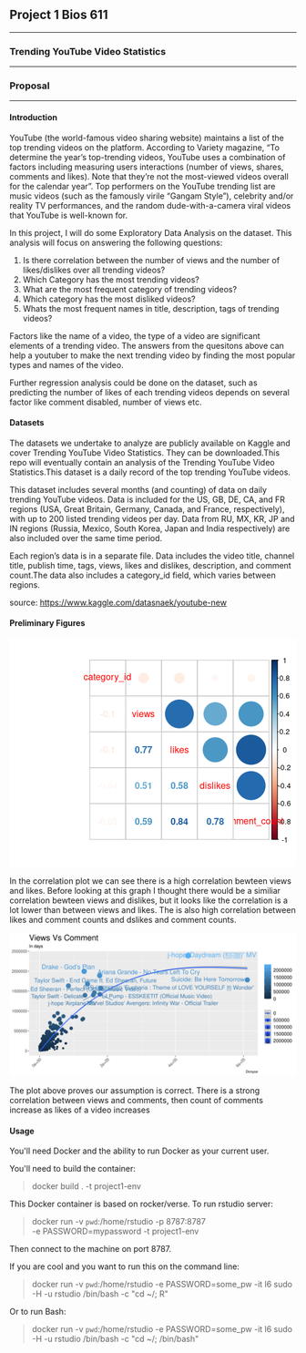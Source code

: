 ## Project 1 Bios 611
***
### Trending YouTube Video Statistics
***
### Proposal 
***
#### Introduction 
YouTube (the world-famous video sharing website) maintains a list of the top trending videos on the platform. According to Variety magazine, “To determine the year’s top-trending videos, YouTube uses a combination of factors including measuring users interactions (number of views, shares, comments and likes). Note that they’re not the most-viewed videos overall for the calendar year”. Top performers on the YouTube trending list are music videos (such as the famously virile “Gangam Style”), celebrity and/or reality TV performances, and the random dude-with-a-camera viral videos that YouTube is well-known for.

In this project, I will do some Exploratory Data Analysis on the dataset. This analysis will focus on answering the following questions:  
1) Is there correlation between the number of views and the number of likes/dislikes over all trending videos?
2) Which Category has the most trending videos?
3) What are the most frequent category of trending videos? 
4) Which category has the most disliked videos? 
5) Whats the most frequent names in title, description, tags of trending videos?

Factors like the name of a video, the type of a video are significant elements of  a trending video. The answers from the quesitons above can help a youtuber to make the next trending video by finding the most popular types and names of the video. 

Further regression analysis could be done on the dataset, such as predicting the number of likes of each trending videos depends on several factor like comment disabled, number of views etc.


#### Datasets 
The datasets we undertake to analyze are publicly available on Kaggle and cover Trending YouTube Video Statistics. They can be downloaded.This repo will eventually contain an analysis of the Trending YouTube Video Statistics.This dataset is a daily record of the top trending YouTube videos.

This dataset includes several months (and counting) of data on daily trending YouTube videos. Data is included for the US, GB, DE, CA, and FR regions (USA, Great Britain, Germany, Canada, and France, respectively), with up to 200 listed trending videos per day. Data from RU, MX, KR, JP and IN regions (Russia, Mexico, South Korea, Japan and India respectively) are also included over the same time period.

Each region’s data is in a separate file. Data includes the video title, channel title, publish time, tags, views, likes and dislikes, description, and comment count.The data also includes a category_id field, which varies between regions.

source: https://www.kaggle.com/datasnaek/youtube-new


#### Preliminary Figures
<img src="images/correlation plot.png">

In the correlation plot we can see there is a high correlation bewteen views and likes. Before looking at this graph I thought there would be a similiar correlation bewteen views and dislikes, but it looks like the correlation is a lot lower than between views and likes. The is also high correlation between likes and comment counts and dslikes and comment counts. 

<img src="images/view_comment.png">

The plot above proves our assumption is correct. There is a strong correlation between views and comments, then count of comments increase as likes of a video increases

#### Usage
You'll need Docker and the ability to run Docker as your current user.

You'll need to build the container:

> docker build . -t project1-env

This Docker container is based on rocker/verse. To run rstudio server:

> docker run -v `pwd`:/home/rstudio -p 8787:8787\
  -e PASSWORD=mypassword -t project1-env

Then connect to the machine on port 8787.

If you are cool and you want to run this on the command line:

> docker run -v `pwd`:/home/rstudio -e PASSWORD=some_pw -it l6 sudo -H -u rstudio /bin/bash -c "cd ~/; R"

Or to run Bash:

> docker run -v `pwd`:/home/rstudio -e PASSWORD=some_pw -it l6 sudo -H -u rstudio /bin/bash -c "cd ~/; /bin/bash"
